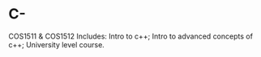 # C-
COS1511 &amp; COS1512 
Includes:
          Intro to c++;
          Intro to advanced concepts of c++;
          University level course.
